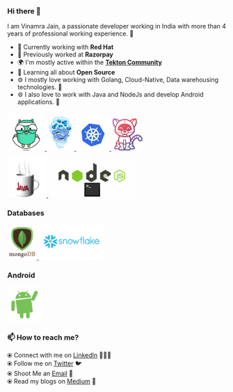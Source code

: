 ### Hi there 👋

I am Vinamra Jain, a passionate developer working in India with more than 4 years of professional working experience. 🎯

- 🏢 Currently working with **Red Hat**
- 🏢 Previously worked at **Razorpay**
- 🌍 I'm mostly active within the [**Tekton Community**](https://tekton.dev)
- 🌱 Learning all about **Open Source**
- ⚙️ I mostly love working with Golang, Cloud-Native, Data warehousing technologies. 🚀
- ⚙️ I also love to work with Java and NodeJs and develop Android applications. 🚀

<p float="left">
  <a href="https://golang.org/" target="_blank" >
    <img src="https://raw.githubusercontent.com/vinamra28/vinamra28/master/assets/golang.gif"  height="90" />
  </a>
  <a href="https://www.docker.com/" target="_blank" >
    <img src="https://raw.githubusercontent.com/vinamra28/vinamra28/master/assets/docker.gif"  height="80" /> 
  </a>
  <a href="https://kubernetes.io/" target="_blank" >
    <img src="https://raw.githubusercontent.com/vinamra28/vinamra28/master/assets/k8s.gif"  height="75" />
  </a>
  <a href="https://tekton.dev/" target="_blank" >
    <img src="https://raw.githubusercontent.com/vinamra28/vinamra28/master/assets/tekton.png"  height="75" />
  </a>
 </p>

 <p float="left">
  <a href="https://www.oracle.com/java/technologies/" target="_blank" >
    <img src="https://raw.githubusercontent.com/vinamra28/vinamra28/master/assets/java.gif"  height="90" />
  </a>
  <a href="https://www.docker.com/" target="_blank" >
    <img src="https://raw.githubusercontent.com/vinamra28/vinamra28/master/assets/nodejs.gif"  height="80" /> 
  </a>
 </p>

### Databases

<p float="left">
  <a href="https://www.mongodb.com/" target="_blank" >
    <img src="https://raw.githubusercontent.com/vinamra28/vinamra28/master/assets/mongo.gif" height="80" />
  </a>
  <a href="https://www.snowflake.com/en/" target="_blank" >
    <img src="https://raw.githubusercontent.com/vinamra28/vinamra28/master/assets/snowflake.png" height="80" />
  </a>
</p>

### Android

<p float="left">
  <a href="https://developer.android.com/" target="_blank" >
    <img src="https://raw.githubusercontent.com/vinamra28/vinamra28/master/assets/android.gif" height="80" />
  </a>
</p>

### 📫 How to reach me?

⦿ Connect with me on [LinkedIn](https://www.linkedin.com/in/vinamra-jain-2b5682128/) 👨🏻‍💻 <br>
⦿ Follow me on [Twitter](https://twitter.com/jvinamra776) 🐦 <br>
⦿ Shoot Me an [Email](mailto:jvinamra776@gmail.com) 💌 <br>
⦿ Read my blogs on [Medium](https://vinamra-jain.medium.com/) 📝 <br>

